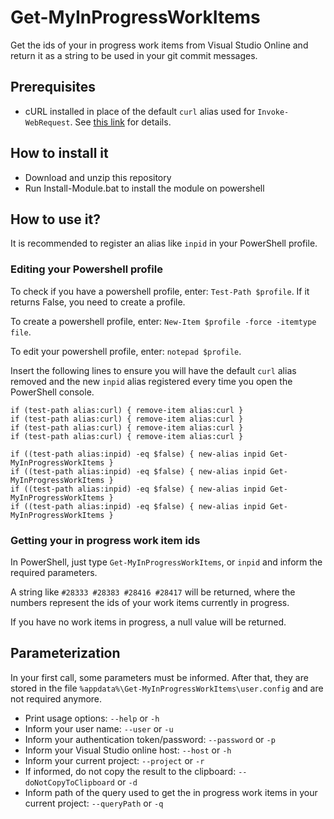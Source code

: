 # Get-MyInProgressWorkItems
Get the ids of your in progress work items from Visual Studio Online and return it as a string to be used in your git commit messages.

## Prerequisites
- cURL installed in place of the default `curl` alias used for `Invoke-WebRequest`. See [this link](http://thesociablegeek.com/azure/using-curl-in-powershell/) for details.

## How to install it
- Download and unzip this repository
- Run Install-Module.bat to install the module on powershell

## How to use it?
It is recommended to register an alias like `inpid` in your PowerShell profile.

### Editing your Powershell profile
To check if you have a powershell profile, enter: `Test-Path $profile`. If it returns False, you need to create a profile.

To create a powershell profile, enter: `New-Item $profile -force -itemtype file`.

To edit your powershell profile, enter: `notepad $profile`.

Insert the following lines to ensure you will have the default `curl` alias removed and the new `inpid` alias registered every time you open the PowerShell console.

```
if (test-path alias:curl) { remove-item alias:curl }
if (test-path alias:curl) { remove-item alias:curl }
if (test-path alias:curl) { remove-item alias:curl }
if (test-path alias:curl) { remove-item alias:curl }

if ((test-path alias:inpid) -eq $false) { new-alias inpid Get-MyInProgressWorkItems }
if ((test-path alias:inpid) -eq $false) { new-alias inpid Get-MyInProgressWorkItems }
if ((test-path alias:inpid) -eq $false) { new-alias inpid Get-MyInProgressWorkItems }
if ((test-path alias:inpid) -eq $false) { new-alias inpid Get-MyInProgressWorkItems }
```

### Getting your in progress work item ids

In PowerShell, just type `Get-MyInProgressWorkItems`, or `inpid` and inform the required parameters.

A string like `#28333 #28383 #28416 #28417` will be returned, where the numbers represent the ids of your work items currently in progress.

If you have no work items in progress, a null value will be returned.

## Parameterization
In your first call, some parameters must be informed. After that, they are stored in the file `%appdata%\Get-MyInProgressWorkItems\user.config` and are not required anymore.

- Print usage options:
`--help` or `-h`
- Inform your user name:
`--user` or `-u`
- Inform your authentication token/password:
`--password` or `-p`
- Inform your Visual Studio online host:
`--host` or `-h`
- Inform your current project:
`--project` or `-r`
- If informed, do not copy the result to the clipboard:
`--doNotCopyToClipboard` or `-d`
- Inform path of the query used to get the in progress work items in your current project:
`--queryPath` or `-q`
